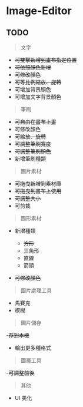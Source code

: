 # Image-Editor

## TODO

> 文字

- ~~可雙擊新增到畫布指定位置~~
- ~~可依照顏色新增~~
- ~~可修改顏色~~
- ~~可等比例縮放、旋轉~~
- 可增加背景顏色
- 可增加文字背景顏色

> 筆刷

- ~~可自由在畫布上畫~~
- 可修改顏色
- ~~可縮放、旋轉~~
- ~~可調整筆刷寬度~~
- ~~可調整筆刷顏色~~
- 新增筆刷種類

> 圖片素材

- ~~可拖曳新增到素材庫~~
- ~~可拖曳到畫布上使用~~
- ~~可調整大小~~
- 可剪裁

> 圖形素材

- 新增種類

  - ~~方形~~
  - 三角形
  - 直線
  - 箭頭

- ~~可修改顏色~~

> 圖片處理工具

- 馬賽克
- 模糊

> 圖片儲存

-~~存到本機~~

- 輸出更多種格式

> 圖層工具

-~~可調整前後~~

> 其他

- UI 美化
